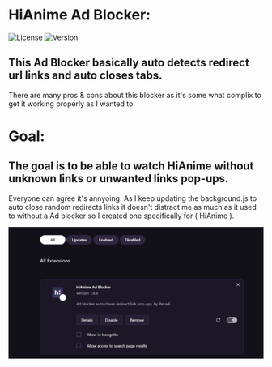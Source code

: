 # HiAnime Ad Blocker:

![License](https://img.shields.io/badge/license-MIT-green)
![Version](https://img.shields.io/badge/version-1.0.0-brightgreen)


## This Ad Blocker basically auto detects redirect url links and auto closes tabs. 
There are many pros & cons about this blocker as it's some what complix to get it
working properly as I wanted to.

# Goal:

## The goal is to be able to watch HiAnime without unknown links or unwanted links pop-ups.
Everyone can agree it's annyoing. As I keep updating the background.js
to auto close random redirects links it doesn't distract me as much as it used to without
a Ad blocker so I created one specifically for ( HiAnime ).


![Thumbnail Image](Thumbnail.png)
